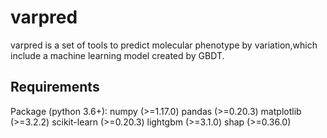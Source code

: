 # varpred
varpred is a set of tools to predict molecular phenotype by variation,which include a machine learning model created by GBDT.

## Requirements
Package (python 3.6+):
    numpy (>=1.17.0)
    pandas (>=0.20.3)
    matplotlib (>=3.2.2)
    scikit-learn (>=0.20.3)
    lightgbm (>=3.1.0)
    shap (>=0.36.0)
    
